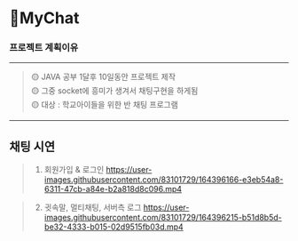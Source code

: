 # 🐥MyChat


<h3>프로젝트 계획이유</h3>

------------
>🟡 JAVA 공부 1달후 10일동안 프로젝트 제작<br> 
>🟡 그중 socket에 흥미가 생겨서 채팅구현을 하게됨<br>
>🟡 대상 : 학교아이들을 위한 반 채팅 프로그램

------------

<h2>채팅 시연</h2>

>1. 회원가입 & 로그인
https://user-images.githubusercontent.com/83101729/164396166-e3eb54a8-6311-47cb-a84e-b2a818d8c096.mp4


>2. 귓속말, 멀티채팅, 서버측 로그 
https://user-images.githubusercontent.com/83101729/164396215-b51d8b5d-be32-4333-b015-02d9515fb03d.mp4

